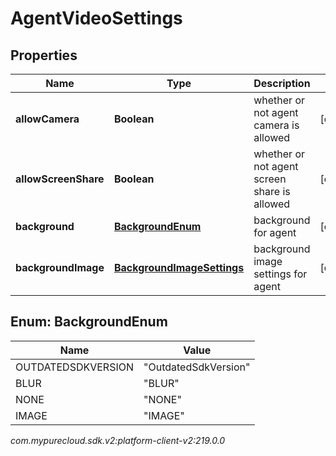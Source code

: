 # AgentVideoSettings


## Properties

| Name | Type | Description | Notes |
| ------------ | ------------- | ------------- | ------------- |
| **allowCamera** | **Boolean** | whether or not agent camera is allowed |  [optional] |
| **allowScreenShare** | **Boolean** | whether or not agent screen share is allowed |  [optional] |
| **background** | [**BackgroundEnum**](#Enum--BackgroundEnum) | background for agent |  [optional] |
| **backgroundImage** | [**BackgroundImageSettings**](BackgroundImageSettings) | background image settings for agent |  [optional] |


## Enum: BackgroundEnum

| Name | Value |
| ---- | ----- |
| OUTDATEDSDKVERSION | &quot;OutdatedSdkVersion&quot; | 
| BLUR | &quot;BLUR&quot; | 
| NONE | &quot;NONE&quot; | 
| IMAGE | &quot;IMAGE&quot; | 




_com.mypurecloud.sdk.v2:platform-client-v2:219.0.0_
